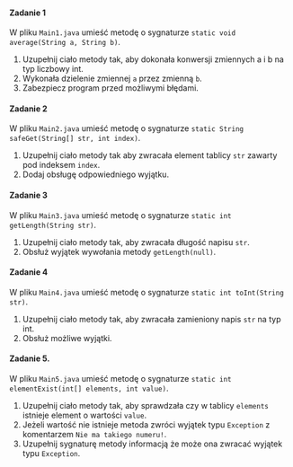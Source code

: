 #### Zadanie 1

W pliku `Main1.java` umieść metodę o sygnaturze `static void average(String a, String b)`.

1. Uzupełnij ciało metody tak, aby dokonała konwersji zmiennych a i b na typ liczbowy int.
2. Wykonała dzielenie zmiennej `a` przez zmienną `b`.
3. Zabezpiecz program przed możliwymi błędami.


#### Zadanie 2

W pliku `Main2.java` umieść metodę o sygnaturze `static String safeGet(String[] str, int index)`.

1. Uzupełnij ciało metody tak aby zwracała element tablicy `str` zawarty pod indeksem `index`.
2. Dodaj obsługę odpowiedniego wyjątku.

#### Zadanie 3

W pliku `Main3.java` umieść metodę o sygnaturze `static int getLength(String str)`.

1. Uzupełnij ciało metody tak, aby zwracała długość napisu `str`.
2. Obsłuż wyjątek wywołania metody `getLength(null)`.

#### Zadanie 4

W pliku `Main4.java` umieść metodę o sygnaturze `static int toInt(String str)`.

1. Uzupełnij ciało metody tak, aby zwracała zamieniony napis `str` na typ int.
2. Obsłuż możliwe wyjątki.

#### Zadanie 5.

W pliku `Main5.java` umieść metodę o sygnaturze `static int elementExist(int[] elements, int value)`.

1. Uzupełnij ciało metody tak, aby sprawdzała czy w tablicy `elements` istnieje element o wartości `value`.
2. Jeżeli wartość nie istnieje metoda zwróci wyjątek typu `Exception` z komentarzem `Nie ma takiego numeru!`.
3. Uzupełnij sygnaturę metody informacją że może ona zwracać wyjątek typu `Exception`.
